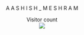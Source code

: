 <div align='center'>
  <div class="loader">
    <span>A</span>
    <span>A</span>
    <span>S</span>
    <span>H</span>
    <span>I</span>
    <span>S</span>
    <span>H</span>
    <span>_</span>
    <span>M</span>
    <span>E</span>
    <span>S</span>
    <span>H</span>
    <span>R</span>
    <span>A</span>
    <span>M</span>
  </div>
</div>

<p align="center">  
  Visitor count<br>
  <img src="https://profile-counter.glitch.me/ashishmeshram844/count.svg/" />
</p>





<link rel="stylesheet" href="https://github.dev/ashishmeshram844/ashishmeshram844.github.io/blob/2814b14c99112808a6a7575be4000c98f04b48b6/style.css">



